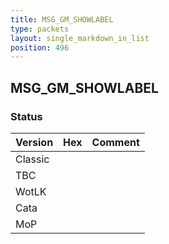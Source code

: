 ```yaml
---
title: MSG_GM_SHOWLABEL
type: packets
layout: single_markdown_in_list
position: 496
---
```


## MSG_GM_SHOWLABEL

### Status

Version    | Hex        | Comment
---------- | ---------- | ---------- 
Classic    |            |
TBC        |            |
WotLK      |            |
Cata       |            |
MoP        |            |